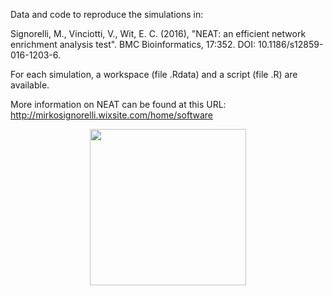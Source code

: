 Data and code to reproduce the simulations in: 

Signorelli, M., Vinciotti, V., Wit, E. C. (2016), "NEAT: an efficient network enrichment analysis test". BMC Bioinformatics, 17:352. DOI: 10.1186/s12859-016-1203-6.

For each simulation, a workspace (file .Rdata) and a script (file .R) are available.

More information on NEAT can be found at this URL: http://mirkosignorelli.wixsite.com/home/software

<p align="center">
<img src="https://github.com/m-signo/neat/blob/master/neat_logo.png" width="250" height="250" />
</p>
